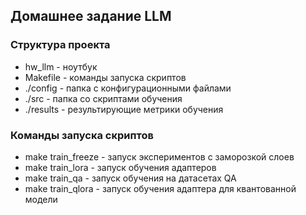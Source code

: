 ## Домашнее задание LLM

### Структура проекта

*   hw_llm - ноутбук
*   Makefile - команды запуска скриптов 
*   ./config - папка с конфигурационными файлами
*   ./src - папка со скриптами обучения
*   ./results - результирующие метрики обучения

### Команды запуска скриптов

*   make train_freeze - запуск экспериментов с заморозкой слоев
*   make train_lora - запуск обучения адаптеров
*   make train_qa - запуск обучения на датасетах QA
*   make train_qlora - запуск обучения адаптера для квантованной модели